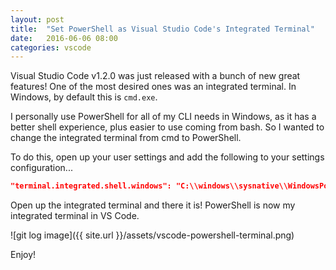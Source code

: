 ```yaml
---
layout: post
title:  "Set PowerShell as Visual Studio Code's Integrated Terminal"
date:   2016-06-06 08:00
categories: vscode 
---
```

Visual Studio Code v1.2.0 was just released with a bunch of new great features!  One of the most desired ones was an integrated terminal.  In Windows, by default this is `cmd.exe`.

I personally use PowerShell for all of my CLI needs in Windows, as it has a better shell experience, plus easier to use coming from bash.  So I wanted to change the integrated terminal from cmd to PowerShell.

To do this, open up your user settings and add the following to your settings configuration...

```json
"terminal.integrated.shell.windows": "C:\\windows\\sysnative\\WindowsPowerShell\\v1.0\\powershell.exe"
```

Open up the integrated terminal and there it is!  PowerShell is now my integrated terminal in VS Code.

![git log image]({{ site.url }}/assets/vscode-powershell-terminal.png)

Enjoy!
